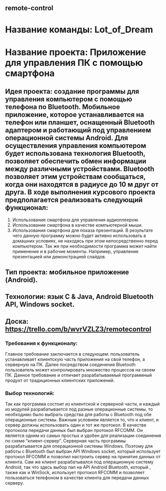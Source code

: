 ## remote-control

# Название команды: Lot_of_Dream

# Название проекта: Приложение для управления ПК с помощью смартфона

## Идея проекта: создание программы для управления компьютером с помощью телефона по Bluetooth. Мобильное приложение, которое устанавливается на телефон или планшет, оснащенный Bluetooth адаптером и работающий под управлением операционной системы Android. Для осуществления управления компьютером будет использована технология Bluetooth, позволяет обеспечить обмен информации между различными устройствами. Bluetooth позволяет этим устройствам сообщаться, когда они находятся в радиусе до 10 м друг от друга. В ходе выполнения курсового проекта предполагается реализовать следующий функционал:
1. Использование смартфона для управления аудиоплеером.
2. Использование смартфона в качестве компьютерной мыши. 
3. Использования смартфона для показа презентаций.
В результате чего данную программу можно будет активно использовать в домашних условиях, не находясь при этом непосредственно перед компьютером. Так же при необходимости программа может найти применение и в рабочие моменты. Например, управление презентацией или демонстрацией слайдов.

## Тип проекта: мобильное приложение (Android).

## Технологии: язык С & Java, Android Bluetooth API, Windows socket.

## Доска: https://trello.com/b/wvrVZLZ3/remotecontrol

### Требования к функционалу:
Главное требование заключается в следующем: пользователь устанавливает клиентскую часть приложения на свой телефон, а серверную на ПК. Далее посредством соединения Bluetooth пользователь может контролировать множество процессов на своем ПК. Данное требование и отличает разрабатываемый программный продукт от традиционных клиентских приложений.

### Выбор технологий:
Так как программа состоит из клиентской и серверной части, и каждый из модулей разрабатывается под разные операционные системы, то необходимо было выбрать средства для работы с Bluetooth под обе операционные системы. Важным условием является то, что и клиент, и сервер должны использовать один и тот же протокол. В качестве протокола передачи данных был выбран протокол RFCOMM. Он является одним из самых простых и удобен для реализации соединения по схеме “клиент-сервер”.
Серверная часть программы разрабатывается для операционной системы Windows. Поэтому для работы с Bluetooth был выбран API Windows socket, который использует протокол RFCOMM и позволил настроить сервер на принятие данных от клиента. Сам же клиент разрабатывался под операционную систему Android, так что здесь выбор пал на API Android Bluetooth, который , также как и WinSock, использует протокол RFCOMM и позволяет пользоваться телефоном в качестве клиента для передачи данных серверу.




